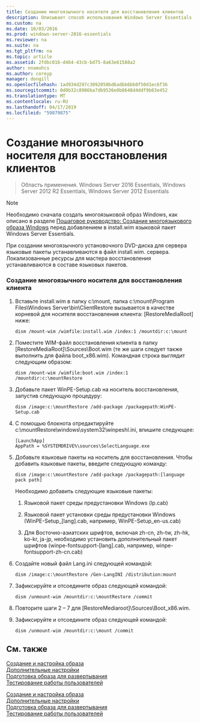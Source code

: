 ```yaml
---
title: Создание многоязычного носителя для восстановления клиентов
description: Описывает способ использования Windows Server Essentials
ms.custom: na
ms.date: 10/03/2016
ms.prod: windows-server-2016-essentials
ms.reviewer: na
ms.suite: na
ms.tgt_pltfrm: na
ms.topic: article
ms.assetid: 2fdbc016-d464-43cb-bd75-8a63e61588a2
author: nnamuhcs
ms.author: coreyp
manager: dongill
ms.openlocfilehash: 1ad934d297c3092050bd6adbb6bb0f50d1ec6f36
ms.sourcegitcommit: 0d0b32c8986ba7db9536e0b8648d4ddf9b03e452
ms.translationtype: MT
ms.contentlocale: ru-RU
ms.lasthandoff: 04/17/2019
ms.locfileid: "59879875"
---
```

# <a name="build-multi-language-client-restore-media"></a>Создание многоязычного носителя для восстановления клиентов

>Область применения. Windows Server 2016 Essentials, Windows Server 2012 R2 Essentials, Windows Server 2012 Essentials

> [!NOTE]
>  Необходимо сначала создать многоязыковой образ Windows, как описано в разделе [Пошаговое руководство: Создание многоязыкового образа Windows](https://technet.microsoft.com/library/jj126995) перед добавлением в install.wim языковой пакет Windows Server Essentials.  
  
 При создании многоязычного установочного DVD-диска для сервера языковые пакеты устанавливаются в файл install.wim. сервера. Локализованные ресурсы для мастера восстановления устанавливаются в составе языковых пакетов.  
  
### <a name="to-build-a-multi-language-client-restore-media"></a>Создание многоязычного носителя для восстановления клиента  
  
1.  Вставьте install.wim в папку c:\mount, папка c:\mount\Program Files\Windows Server\bin\ClientRestore вызывается в качестве корневой для носителя восстановления клиента: [RestoreMediaRoot] ниже:  
  
    ```  
    dism /mount-wim /wimfile:install.wim /index:1 /mountdir:c:\mount  
    ```  
  
2.  Поместите WIM-файл восстановления клиента в папку [RestoreMediaRoot]\Sources\Boot.wim (те же шаги следует также выполнить для файла boot_x86.wim). Командная строка выглядит следующим образом:  
  
    ```  
    dism /mount-wim /wimfile:boot.wim /index:1 /mountdir:c:\mountRestore  
    ```  
  
3.  Добавьте пакет WinPE-Setup.cab на носитель восстановления, запустив следующую процедуру:  
  
    ```  
    dism /image:c:\mountRestore /add-package /packagepath:WinPE-Setup.cab  
    ```  
  
4.  С помощью блокнота отредактируйте c:\mountRestore\windows\system32\winpeshl.ini, впишите следующее:  
  
    ```  
    [LaunchApp]  
    AppPath = %SYSTEMDRIVE%\sources\SelectLanguage.exe  
    ```  
  
5.  Добавьте языковые пакеты на носитель для восстановления. Чтобы добавить языковые пакеты, введите следующую команду:  
  
    ```  
    dism /image:c:\mountRestore /add-package /packagepath:[language pack path]  
    ```  
  
     Необходимо добавить следующие языковые пакеты:  
  
    1.  Языковой пакет среды предустановки Windows (lp.cab)  
  
    2.  Языковой пакет установки среды предустановки Windows (WinPE-Setup_[lang].cab, например, WinPE-Setup_en-us.cab)  
  
    3.  Для Восточно-азиатских шрифтов, включая zh-cn, zh-tw, zh-hk, ko-kr, ja-jp, необходимо установить дополнительный пакет шрифтов (winpe-fontsupport-[lang].cab, например, winpe-fontsupport-zh-cn.cab)  
  
6.  Создайте новый файл Lang.ini следующей командой:  
  
    ```  
    dism /image:c:\mountRestore /Gen-LangINI /distribution:mount  
    ```  
  
7.  Зафиксируйте и отсоедините образ следующей командой:  
  
    ```  
    dism /unmount-wim /mountdir:c:\mountRestore /commit  
    ```  
  
8.  Повторите шаги 2 – 7 для [RestoreMediaroot]\Sources\Boot_x86.wim.  
  
9. Зафиксируйте и отсоедините образ следующей командой:  
  
    ```  
    dism /unmount-wim /mountdir:c:\mount /commit  
    ```  
  
## <a name="see-also"></a>См. также  

 [Создание и настройка образа](Creating-and-Customizing-the-Image.md)   
 [Дополнительные настройки](Additional-Customizations.md)   
 [Подготовка образа для развертывания](Preparing-the-Image-for-Deployment.md)   
 [Тестирование работы пользователей](Testing-the-Customer-Experience.md)

 [Создание и настройка образа](../install/Creating-and-Customizing-the-Image.md)   
 [Дополнительные настройки](../install/Additional-Customizations.md)   
 [Подготовка образа для развертывания](../install/Preparing-the-Image-for-Deployment.md)   
 [Тестирование работы пользователей](../install/Testing-the-Customer-Experience.md)

